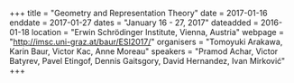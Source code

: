 +++
title = "Geometry and Representation Theory"
date = 2017-01-16
enddate = 2017-01-27
dates = "January 16 - 27, 2017"
dateadded = 2016-01-18
location = "Erwin Schrödinger Institute, Vienna, Austria"
webpage = "http://imsc.uni-graz.at/baur/ESI2017/"
organisers = "Tomoyuki Arakawa, Karin Baur, Victor Kac, Anne Moreau"
speakers = "Pramod Achar, Victor Batyrev, Pavel Etingof, Dennis Gaitsgory, David Hernandez, Ivan Mirković"
+++
